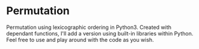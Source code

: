 # Permutation
Permutation using lexicographic ordering in Python3.
Created with dependant functions, I'll add a version using built-in libraries within Python.
Feel free to use and play around with the code as you wish.
